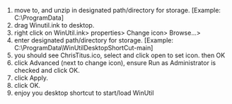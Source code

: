 1. move to, and unzip in designated path/directory for storage. [Example: C:\ProgramData]
2. drag Winutil.ink to desktop.
3. right click on WinUtil.ink> properties> Change icon> Browse...>
4. enter designated path/directory for storage. [Example: C:\ProgramData\WinUtilDesktopShortCut-main]
5. you should see ChrisTitus.ico, select and click open to set icon. then OK
6. click Advanced (next to change icon), ensure Run as Administrator is checked and click OK.
7. click Apply.
8. click OK.
9. enjoy you desktop shortcut to start/load WinUtil
